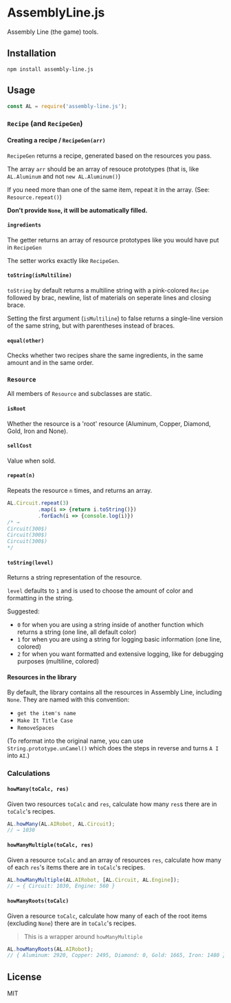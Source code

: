 # AssemblyLine.js

Assembly Line (the game) tools.

## Installation

```shell
npm install assembly-line.js
```

## Usage

```js
const AL = require('assembly-line.js');
```

### `Recipe` (and `RecipeGen`)

#### Creating a recipe / `RecipeGen(arr)`

`RecipeGen` returns a recipe, generated based on the resources you pass.

The array `arr` should be an array of resouce prototypes (that is, like `AL.Aluminum` and not `new AL.Aluminum()`)

If you need more than one of the same item, repeat it in the array. (See: `Resource.repeat()`)

**Don't provide `None`, it will be automatically filled.**

#### `ingredients`

The getter returns an array of resource prototypes like you would have put in `RecipeGen`

The setter works exactly like `RecipeGen`.

#### `toString(isMultiline)`

`toString` by default returns a multiline string with a pink-colored `Recipe` followed by brac, newline, list of materials on seperate lines and closing brace.

Setting the first argument (`isMultiline`) to false returns a single-line version of the same string, but with parentheses instead of braces.

#### `equal(other)`

Checks whether two recipes share the same ingredients, in the same amount and in the same order.

### `Resource`

All members of `Resource` and subclasses are static.

#### `isRoot`

Whether the resource is a 'root' resource (Aluminum, Copper, Diamond, Gold, Iron and None).

#### `sellCost`

Value when sold.

#### `repeat(n)`

Repeats the resource `n` times, and returns an array.

```js
AL.Circuit.repeat(3)
          .map(i => {return i.toString()})
          .forEach(i => {console.log(i)})
/* →
Circuit(300$)
Circuit(300$)
Circuit(300$)
*/
```

#### `toString(level)`

Returns a string representation of the resource.

`level` defaults to `1` and is used to choose the amount of color and formatting in the string.

Suggested:

- `0` for when you are using a string inside of another function which returns a string (one line, all default color)
- `1` for when you are using a string for logging basic information (one line, colored)
- `2` for when you want formatted and extensive logging, like for debugging purposes (multiline, colored)

#### Resources in the library

By default, the library contains all the resources in Assembly Line, including `None`. They are named with this convention:

- `get the item's name`
- `Make It Title Case`
- `RemoveSpaces`

(To reformat into the original name, you can use `String.prototype.unCamel()` which does the steps in reverse and turns `A I` into `AI`.)

### Calculations

#### `howMany(toCalc, res)`

Given two resources `toCalc` and `res`, calculate how many `res`s there are in `toCalc`'s recipes.

```js
AL.howMany(AL.AIRobot, AL.Circuit);
// → 1030
```

#### `howManyMultiple(toCalc, res)`

Given a resource `toCalc` and an array of resources `res`, calculate how many of each `res`'s items there are in `toCalc`'s recipes.

```js
AL.howManyMultiple(AL.AIRobot, [AL.Circuit, AL.Engine]);
// → { Circuit: 1030, Engine: 560 }
```

#### `howManyRoots(toCalc)`

Given a resource `toCalc`, calculate how many of each of the root items (excluding `None`) there are in `toCalc`'s recipes.

> This is a wrapper around `howManyMultiple`

```js
AL.howManyRoots(AL.AIRobot);
// { Aluminum: 2920, Copper: 2495, Diamond: 0, Gold: 1665, Iron: 1480 }
```

## License

MIT
